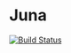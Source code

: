 # Juna

[![Build Status](https://github.com/WenyinWei/Juna.jl/actions/workflows/CI.yml/badge.svg?branch=main)](https://github.com/WenyinWei/Juna.jl/actions/workflows/CI.yml?query=branch%3Amain)
